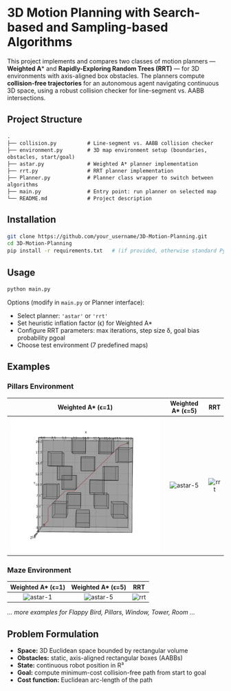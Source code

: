 
# 3D Motion Planning with Search-based and Sampling-based Algorithms

This project implements and compares two classes of motion planners — **Weighted A**\* and **Rapidly-Exploring Random Trees (RRT)** — for 3D environments with axis-aligned box obstacles. The planners compute **collision-free trajectories** for an autonomous agent navigating continuous 3D space, using a robust collision checker for line-segment vs. AABB intersections.



## Project Structure

```
.
├── collision.py          # Line-segment vs. AABB collision checker
├── environment.py        # 3D map environment setup (boundaries, obstacles, start/goal)
├── astar.py              # Weighted A* planner implementation
├── rrt.py                # RRT planner implementation
├── Planner.py            # Planner class wrapper to switch between algorithms
├── main.py               # Entry point: run planner on selected map
└── README.md             # Project description
```

## Installation

```bash
git clone https://github.com/your_username/3D-Motion-Planning.git
cd 3D-Motion-Planning
pip install -r requirements.txt   # (if provided, otherwise standard Python 3.x packages)
```

## Usage

```bash
python main.py
```

Options (modify in `main.py` or Planner interface):

* Select planner: `'astar'` or `'rrt'`
* Set heuristic inflation factor (ϵ) for Weighted A\*
* Configure RRT parameters: max iterations, step size δ, goal bias probability pgoal
* Choose test environment (7 predefined maps)

## Examples

### Pillars Environment

|             Weighted A\* (ϵ=1)             |             Weighted A\* (ϵ=5)             |                 RRT                 |
| :----------------------------------------: | :----------------------------------------: | :---------------------------------: |
| ![astar-1](Result/A*-1/Pillars/Pillars_2.png) | ![astar-5](Result/single_cube_astar5.png) | ![rrt](Result/single_cube_rrt.png) |

### Maze Environment

|          Weighted A\* (ϵ=1)         |          Weighted A\* (ϵ=5)         |              RRT             |
| :---------------------------------: | :---------------------------------: | :--------------------------: |
| ![astar-1](figures/maze_astar1.png) | ![astar-5](figures/maze_astar5.png) | ![rrt](figures/maze_rrt.png) |

*... more examples for Flappy Bird, Pillars, Window, Tower, Room ...*

## Problem Formulation

* **Space:** 3D Euclidean space bounded by rectangular volume
* **Obstacles:** static, axis-aligned rectangular boxes (AABBs)
* **State:** continuous robot position in R³
* **Goal:** compute minimum-cost collision-free path from start to goal
* **Cost function:** Euclidean arc-length of the path


